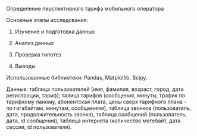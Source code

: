 Определение перспективного тарифа мобильного оператора

Основные этапы исследования:

1. Изучение и подготовка данных

2. Анализ данных

3. Проверка гипотез

4. Выводы

Использованные библиотеки: Pandas, Matplotlib, Scipy.

Данные: таблица пользователей (имя, фамилия, возраст, город, дата регистрации, тариф); талица тарифов (сообщения, минуты, трафик по тарифному ланому, абонентская плата, цены сверх тарифного плана - по гигабайтам, минутам, сообщениям), таблица звонков (пользователь, дата, продолжительность звонка), таблица сообщений (пользователь, дата, id сообщения), таблица интернета (количество мегебайт, дата сессии, id пользователя).
